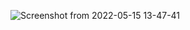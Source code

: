 

![Screenshot from 2022-05-15 13-47-41](https://user-images.githubusercontent.com/64675035/168462759-c894f4d7-be53-4707-9524-902573613ba3.png)
